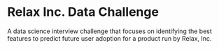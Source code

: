 # Relax Inc. Data Challenge
A data science interview challenge that focuses on identifying the best features to predict future user adoption for a product run by Relax, Inc.
